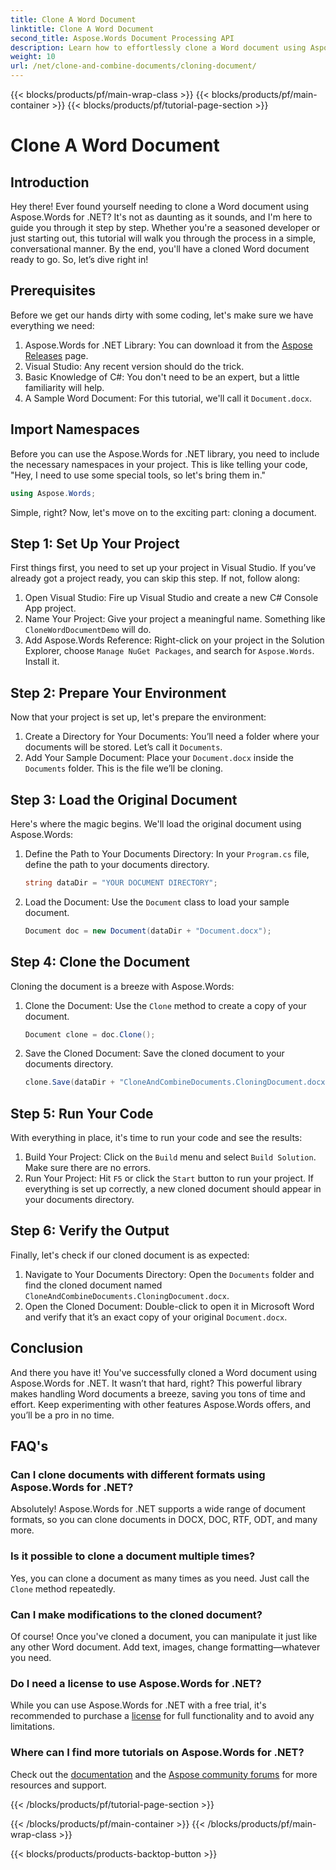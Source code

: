 ```yaml
---
title: Clone A Word Document
linktitle: Clone A Word Document
second_title: Aspose.Words Document Processing API
description: Learn how to effortlessly clone a Word document using Aspose.Words for .NET with our step-by-step guide. Perfect for both beginners and experienced developers.
weight: 10
url: /net/clone-and-combine-documents/cloning-document/
---
```


{{< blocks/products/pf/main-wrap-class >}}
{{< blocks/products/pf/main-container >}}
{{< blocks/products/pf/tutorial-page-section >}}

# Clone A Word Document

## Introduction

Hey there! Ever found yourself needing to clone a Word document using Aspose.Words for .NET? It's not as daunting as it sounds, and I'm here to guide you through it step by step. Whether you're a seasoned developer or just starting out, this tutorial will walk you through the process in a simple, conversational manner. By the end, you'll have a cloned Word document ready to go. So, let’s dive right in!

## Prerequisites

Before we get our hands dirty with some coding, let's make sure we have everything we need:

1. Aspose.Words for .NET Library: You can download it from the [Aspose Releases](https://releases.aspose.com/words/net/) page.
2. Visual Studio: Any recent version should do the trick.
3. Basic Knowledge of C#: You don't need to be an expert, but a little familiarity will help.
4. A Sample Word Document: For this tutorial, we'll call it `Document.docx`.

## Import Namespaces

Before you can use the Aspose.Words for .NET library, you need to include the necessary namespaces in your project. This is like telling your code, "Hey, I need to use some special tools, so let's bring them in."

```csharp
using Aspose.Words;
```

Simple, right? Now, let's move on to the exciting part: cloning a document.

## Step 1: Set Up Your Project

First things first, you need to set up your project in Visual Studio. If you’ve already got a project ready, you can skip this step. If not, follow along:

1. Open Visual Studio: Fire up Visual Studio and create a new C# Console App project.
2. Name Your Project: Give your project a meaningful name. Something like `CloneWordDocumentDemo` will do.
3. Add Aspose.Words Reference: Right-click on your project in the Solution Explorer, choose `Manage NuGet Packages`, and search for `Aspose.Words`. Install it.

## Step 2: Prepare Your Environment

Now that your project is set up, let's prepare the environment:

1. Create a Directory for Your Documents: You’ll need a folder where your documents will be stored. Let’s call it `Documents`.
2. Add Your Sample Document: Place your `Document.docx` inside the `Documents` folder. This is the file we’ll be cloning.

## Step 3: Load the Original Document

Here's where the magic begins. We'll load the original document using Aspose.Words:

1. Define the Path to Your Documents Directory: In your `Program.cs` file, define the path to your documents directory.
   
    ```csharp
    string dataDir = "YOUR DOCUMENT DIRECTORY";
    ```

2. Load the Document: Use the `Document` class to load your sample document.

    ```csharp
    Document doc = new Document(dataDir + "Document.docx");
    ```

## Step 4: Clone the Document

Cloning the document is a breeze with Aspose.Words:

1. Clone the Document: Use the `Clone` method to create a copy of your document.

    ```csharp
    Document clone = doc.Clone();
    ```

2. Save the Cloned Document: Save the cloned document to your documents directory.

    ```csharp
    clone.Save(dataDir + "CloneAndCombineDocuments.CloningDocument.docx");
    ```

## Step 5: Run Your Code

With everything in place, it's time to run your code and see the results:

1. Build Your Project: Click on the `Build` menu and select `Build Solution`. Make sure there are no errors.
2. Run Your Project: Hit `F5` or click the `Start` button to run your project. If everything is set up correctly, a new cloned document should appear in your documents directory.

## Step 6: Verify the Output

Finally, let's check if our cloned document is as expected:

1. Navigate to Your Documents Directory: Open the `Documents` folder and find the cloned document named `CloneAndCombineDocuments.CloningDocument.docx`.
2. Open the Cloned Document: Double-click to open it in Microsoft Word and verify that it’s an exact copy of your original `Document.docx`.

## Conclusion

And there you have it! You've successfully cloned a Word document using Aspose.Words for .NET. It wasn’t that hard, right? This powerful library makes handling Word documents a breeze, saving you tons of time and effort. Keep experimenting with other features Aspose.Words offers, and you’ll be a pro in no time.

## FAQ's

### Can I clone documents with different formats using Aspose.Words for .NET?

Absolutely! Aspose.Words for .NET supports a wide range of document formats, so you can clone documents in DOCX, DOC, RTF, ODT, and many more.

### Is it possible to clone a document multiple times?

Yes, you can clone a document as many times as you need. Just call the `Clone` method repeatedly.

### Can I make modifications to the cloned document?

Of course! Once you've cloned a document, you can manipulate it just like any other Word document. Add text, images, change formatting—whatever you need.

### Do I need a license to use Aspose.Words for .NET?

While you can use Aspose.Words for .NET with a free trial, it's recommended to purchase a [license](https://purchase.aspose.com/buy) for full functionality and to avoid any limitations.

### Where can I find more tutorials on Aspose.Words for .NET?

Check out the [documentation](https://reference.aspose.com/words/net/) and the [Aspose community forums](https://forum.aspose.com/c/words/8) for more resources and support.

{{< /blocks/products/pf/tutorial-page-section >}}

{{< /blocks/products/pf/main-container >}}
{{< /blocks/products/pf/main-wrap-class >}}

{{< blocks/products/products-backtop-button >}}
